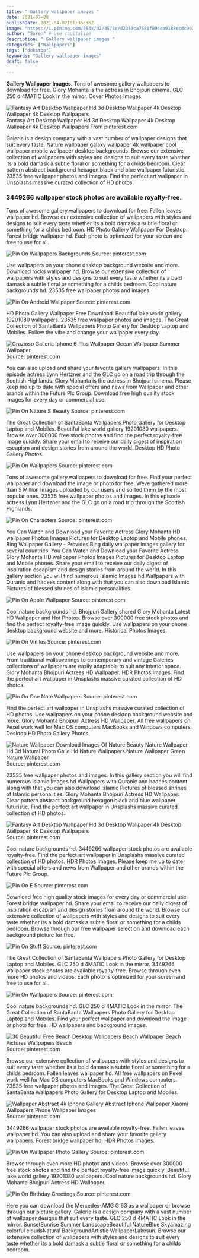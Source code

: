 ```yaml
---
title: " Gallery wallpaper images "
date: 2021-07-08
publishDate: 2021-04-02T01:35:36Z
image: "https://i.pinimg.com/564x/d2/35/3c/d2353ca7581f094ea0188ecdc902ffa1.jpg"
author: "Soren" # use capitalize
description: " Gallery wallpaper images "
categories: ["Wallpapers"]
tags: ["dekstop"]
keywords: "Gallery wallpaper images"
draft: false

---
```



**Gallery Wallpaper Images**. Tons of awesome gallery wallpapers to download for free. Glory Mohanta is the actress in Bhojpuri cinema. GLC 250 d 4MATIC Look in the mirror. Cover Photos Images.

![Fantasy Art Desktop Wallpaper Hd 3d Desktop Wallpaper 4k Desktop Wallpaper 4k Desktop Wallpapers](https://i.pinimg.com/originals/08/c5/cb/08c5cbceb6ce295e6d38215c1c575044.jpg "Fantasy Art Desktop Wallpaper Hd 3d Desktop Wallpaper 4k Desktop Wallpaper 4k Desktop Wallpapers")
Fantasy Art Desktop Wallpaper Hd 3d Desktop Wallpaper 4k Desktop Wallpaper 4k Desktop Wallpapers From pinterest.com


Galerie is a design company with a vast number of wallpaper designs that suit every taste. Nature wallpaper galaxy wallpaper 4k wallpaper cool wallpaper mobile wallpaper desktop backgrounds. Browse our extensive collection of wallpapers with styles and designs to suit every taste whether its a bold damask a subtle floral or something for a childs bedroom. Clear pattern abstract background hexagon black and blue wallpaper futuristic. 23535 free wallpaper photos and images. Find the perfect art wallpaper in Unsplashs massive curated collection of HD photos.

### 3449266 wallpaper stock photos are available royalty-free.

Tons of awesome gallery wallpapers to download for free. Fallen leaves wallpaper hd. Browse our extensive collection of wallpapers with styles and designs to suit every taste whether its a bold damask a subtle floral or something for a childs bedroom. HD Photo Gallery Wallpaper For Desktop. Forest bridge wallpaper hd. Each photo is optimized for your screen and free to use for all.


![Pin On Wallpapers Backgrounds](https://i.pinimg.com/originals/6b/a7/57/6ba757700e4f301cd1635ea7459393e5.jpg "Pin On Wallpapers Backgrounds")
Source: pinterest.com

Use wallpapers on your phone desktop background website and more. Download rocks wallpaper hd. Browse our extensive collection of wallpapers with styles and designs to suit every taste whether its a bold damask a subtle floral or something for a childs bedroom. Cool nature backgrounds hd. 23535 free wallpaper photos and images.

![Pin On Android Wallpaper](https://i.pinimg.com/originals/31/70/83/31708314d9295b40758142b04c124fb7.jpg "Pin On Android Wallpaper")
Source: pinterest.com

HD Photo Gallery Wallpaper Free Download. Beautiful lake world gallery 19201080 wallpapers. 23535 free wallpaper photos and images. The Great Collection of SantaBanta Wallpapers Photo Gallery for Desktop Laptop and Mobiles. Follow the vibe and change your wallpaper every day.

![Grazioso Galleria Iphone 6 Plus Wallpaper Ocean Wallpaper Summer Wallpaper](https://i.pinimg.com/736x/6e/76/63/6e766363627739ce593cd3b6538534f6.jpg "Grazioso Galleria Iphone 6 Plus Wallpaper Ocean Wallpaper Summer Wallpaper")
Source: pinterest.com

You can also upload and share your favorite gallery wallpapers. In this episode actress Lynn Hertzner and the GLC go on a road trip through the Scottish Highlands. Glory Mohanta is the actress in Bhojpuri cinema. Please keep me up to date with special offers and news from Wallpaper and other brands within the Future Plc Group. Download free high quality stock images for every day or commercial use.

![Pin On Nature S Beauty](https://i.pinimg.com/474x/46/41/62/464162681c8054eda7d93f4b4fc65d96.jpg "Pin On Nature S Beauty")
Source: pinterest.com

The Great Collection of SantaBanta Wallpapers Photo Gallery for Desktop Laptop and Mobiles. Beautiful lake world gallery 19201080 wallpapers. Browse over 300000 free stock photos and find the perfect royalty-free image quickly. Share your email to receive our daily digest of inspiration escapism and design stories from around the world. Desktop HD Photo Gallery Photos.

![Pin On Wallpapers](https://i.pinimg.com/originals/82/71/2e/82712e882980668c451f10c3ab44e589.jpg "Pin On Wallpapers")
Source: pinterest.com

Tons of awesome gallery wallpapers to download for free. Find your perfect wallpaper and download the image or photo for free. Weve gathered more than 5 Million Images uploaded by our users and sorted them by the most popular ones. 23535 free wallpaper photos and images. In this episode actress Lynn Hertzner and the GLC go on a road trip through the Scottish Highlands.

![Pin On Characters](https://i.pinimg.com/originals/f9/10/fe/f910fed0c483561747726449bf06d037.jpg "Pin On Characters")
Source: pinterest.com

You Can Watch and Download your Favorite Actress Glory Mohanta HD wallpaper Photos Images Pictures for Desktop Laptop and Mobile phones. Bing Wallpaper Gallery - Provides Bing daily wallpaper images gallery for several countries. You Can Watch and Download your Favorite Actress Glory Mohanta HD wallpaper Photos Images Pictures for Desktop Laptop and Mobile phones. Share your email to receive our daily digest of inspiration escapism and design stories from around the world. In this gallery section you will find numerous Islamic Images hd Wallpapers with Quranic and hadees content along with that you can also download Islamic Pictures of blessed shrines of Islamic personalities.

![Pin On Apple Wallpaper](https://i.pinimg.com/originals/0b/9a/73/0b9a7399afd8b1666b9e0b00aad59f6f.png "Pin On Apple Wallpaper")
Source: pinterest.com

Cool nature backgrounds hd. Bhojpuri Gallery shared Glory Mohanta Latest HD Wallpaper and Hot Photos. Browse over 300000 free stock photos and find the perfect royalty-free image quickly. Use wallpapers on your phone desktop background website and more. Historical Photos Images.

![Pin On Viniles](https://i.pinimg.com/originals/9f/4d/dd/9f4ddd4d3dc01891991156a4eab7be68.jpg "Pin On Viniles")
Source: pinterest.com

Use wallpapers on your phone desktop background website and more. From traditional wallcoverings to contemporary and vintage Galeries collections of wallpapers are easily adaptable to suit any interior space. Glory Mohanta Bhojpuri Actress HD Wallpaper. HDR Photos Images. Find the perfect art wallpaper in Unsplashs massive curated collection of HD photos.

![Pin On One Note Wallpapers](https://i.pinimg.com/originals/18/e8/fa/18e8fa521e65e470955850d6ecf2780f.jpg "Pin On One Note Wallpapers")
Source: pinterest.com

Find the perfect art wallpaper in Unsplashs massive curated collection of HD photos. Use wallpapers on your phone desktop background website and more. Glory Mohanta Bhojpuri Actress HD Wallpaper. All free wallpapers on Pexel work well for Mac OS computers MacBooks and Windows computers. Desktop HD Photo Gallery Photos.

![Nature Wallpaper Download Images Of Nature Beauty Nature Wallpaper Hd 3d Natural Photo Galle Hd Nature Wallpapers Nature Wallpaper Green Nature Wallpaper](https://i.pinimg.com/originals/55/64/fa/5564faece1fc68cf23efa8b0cb7131f1.jpg "Nature Wallpaper Download Images Of Nature Beauty Nature Wallpaper Hd 3d Natural Photo Galle Hd Nature Wallpapers Nature Wallpaper Green Nature Wallpaper")
Source: pinterest.com

23535 free wallpaper photos and images. In this gallery section you will find numerous Islamic Images hd Wallpapers with Quranic and hadees content along with that you can also download Islamic Pictures of blessed shrines of Islamic personalities. Glory Mohanta Bhojpuri Actress HD Wallpaper. Clear pattern abstract background hexagon black and blue wallpaper futuristic. Find the perfect art wallpaper in Unsplashs massive curated collection of HD photos.

![Fantasy Art Desktop Wallpaper Hd 3d Desktop Wallpaper 4k Desktop Wallpaper 4k Desktop Wallpapers](https://i.pinimg.com/originals/08/c5/cb/08c5cbceb6ce295e6d38215c1c575044.jpg "Fantasy Art Desktop Wallpaper Hd 3d Desktop Wallpaper 4k Desktop Wallpaper 4k Desktop Wallpapers")
Source: pinterest.com

Cool nature backgrounds hd. 3449266 wallpaper stock photos are available royalty-free. Find the perfect art wallpaper in Unsplashs massive curated collection of HD photos. HDR Photos Images. Please keep me up to date with special offers and news from Wallpaper and other brands within the Future Plc Group.

![Pin On E](https://i.pinimg.com/originals/19/8e/4d/198e4d0865245dc6a7bdd06ad5cac001.jpg "Pin On E")
Source: pinterest.com

Download free high quality stock images for every day or commercial use. Forest bridge wallpaper hd. Share your email to receive our daily digest of inspiration escapism and design stories from around the world. Browse our extensive collection of wallpapers with styles and designs to suit every taste whether its a bold damask a subtle floral or something for a childs bedroom. Browse through our free wallpaper selection and download each background picture for free.

![Pin On Stuff](https://i.pinimg.com/564x/ae/10/e7/ae10e79cdd422b77d3feb94e26896ef2.jpg "Pin On Stuff")
Source: pinterest.com

The Great Collection of SantaBanta Wallpapers Photo Gallery for Desktop Laptop and Mobiles. GLC 250 d 4MATIC Look in the mirror. 3449266 wallpaper stock photos are available royalty-free. Browse through even more HD photos and videos. Each photo is optimized for your screen and free to use for all.

![Pin On Wallpapers](https://i.pinimg.com/originals/b1/eb/04/b1eb048db32cc74101a3b193687b43f1.jpg "Pin On Wallpapers")
Source: pinterest.com

Cool nature backgrounds hd. GLC 250 d 4MATIC Look in the mirror. The Great Collection of SantaBanta Wallpapers Photo Gallery for Desktop Laptop and Mobiles. Find your perfect wallpaper and download the image or photo for free. HD wallpapers and background images.

![30 Beautiful Free Beach Desktop Wallpapers Beach Wallpaper Beach Pictures Wallpapers Beach](https://i.pinimg.com/originals/78/eb/66/78eb66d71229fca4225fc3e003e66c55.jpg "30 Beautiful Free Beach Desktop Wallpapers Beach Wallpaper Beach Pictures Wallpapers Beach")
Source: pinterest.com

Browse our extensive collection of wallpapers with styles and designs to suit every taste whether its a bold damask a subtle floral or something for a childs bedroom. Fallen leaves wallpaper hd. All free wallpapers on Pexel work well for Mac OS computers MacBooks and Windows computers. 23535 free wallpaper photos and images. The Great Collection of SantaBanta Wallpapers Photo Gallery for Desktop Laptop and Mobiles.

![Wallpaper Abstract 4k Iphone Gallery Abstract Iphone Wallpaper Xiaomi Wallpapers Phone Wallpaper Images](https://i.pinimg.com/736x/31/2f/eb/312feb979e4cc6f8aef1bab41f63d678.jpg "Wallpaper Abstract 4k Iphone Gallery Abstract Iphone Wallpaper Xiaomi Wallpapers Phone Wallpaper Images")
Source: pinterest.com

3449266 wallpaper stock photos are available royalty-free. Fallen leaves wallpaper hd. You can also upload and share your favorite gallery wallpapers. Forest bridge wallpaper hd. HDR Photos Images.

![Pin On Wallpaper Photo Gallery](https://i.pinimg.com/originals/88/bf/e6/88bfe6d0b7b3cde68633ea2af4d3ae2a.jpg "Pin On Wallpaper Photo Gallery")
Source: pinterest.com

Browse through even more HD photos and videos. Browse over 300000 free stock photos and find the perfect royalty-free image quickly. Beautiful lake world gallery 19201080 wallpapers. Cool nature backgrounds hd. Glory Mohanta Bhojpuri Actress HD Wallpaper.

![Pin On Birthday Greetings](https://i.pinimg.com/564x/d2/35/3c/d2353ca7581f094ea0188ecdc902ffa1.jpg "Pin On Birthday Greetings")
Source: pinterest.com

Here you can download the Mercedes-AMG G 63 as a wallpaper or browse through our picture gallery. Galerie is a design company with a vast number of wallpaper designs that suit every taste. GLC 250 d 4MATIC Look in the mirror. SunsetSunrise Summer LandscapeBeautiful NatureBlue Skyamazing colorful cloudsNatural BackgroundArtistic WallpaperLakesun. Browse our extensive collection of wallpapers with styles and designs to suit every taste whether its a bold damask a subtle floral or something for a childs bedroom.

